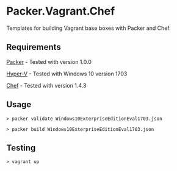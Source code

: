 # Packer.Vagrant.Chef
Templates for building Vagrant base boxes with Packer and Chef.

## Requirements
[Packer](https://www.packer.io/) - Tested with version 1.0.0

[Hyper-V](https://www.microsoft.com/en-us/cloud-platform/server-virtualization) - Tested with Windows 10 version 1703

[Chef](https://downloads.chef.io/) - Tested with version 1.4.3

## Usage
`> packer validate Windows10ExterpriseEditionEval1703.json`

`> packer build Windows10ExterpriseEditionEval1703.json`

## Testing
`> vagrant up`
